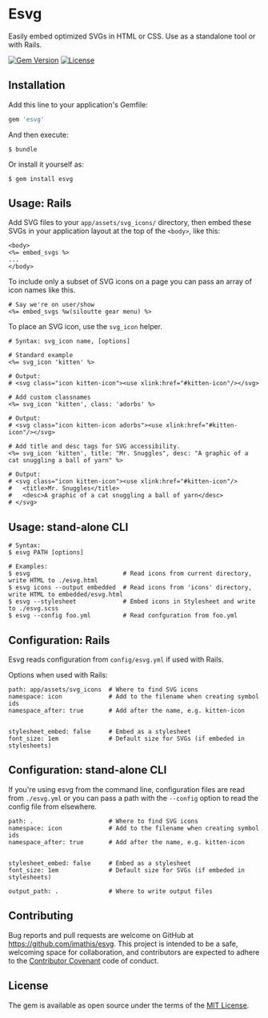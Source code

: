 # Esvg

Easily embed optimized SVGs in HTML or CSS. Use as a standalone tool or with Rails.

[![Gem Version](http://img.shields.io/gem/v/esvg.svg)](https://rubygems.org/gems/esvg)
[![License](http://img.shields.io/:license-mit-blue.svg)](http://imathis.mit-license.org)

## Installation

Add this line to your application's Gemfile:

```ruby
gem 'esvg'
```

And then execute:

    $ bundle

Or install it yourself as:

    $ gem install esvg

## Usage: Rails

Add SVG files to your `app/assets/svg_icons/` directory, then embed these SVGs in your application layout at the top of the `<body>`, like this:

```
<body>
<%= embed_svgs %>
...
</body>
```

To include only a subset of SVG icons on a page you can pass an array of icon names like this.

```
# Say we're on user/show
<%= embed_svgs %w(siloutte gear menu) %>
```

To place an SVG icon, use the `svg_icon` helper.

```
# Syntax: svg_icon name, [options]

# Standard example
<%= svg_icon 'kitten' %>

# Output:
# <svg class="icon kitten-icon"><use xlink:href="#kitten-icon"/></svg>

# Add custom classnames
<%= svg_icon 'kitten', class: 'adorbs' %>

# Output: 
# <svg class="icon kitten-icon adorbs"><use xlink:href="#kitten-icon"/></svg>

# Add title and desc tags for SVG accessibility.
<%= svg_icon 'kitten', title: "Mr. Snuggles", desc: "A graphic of a cat snuggling a ball of yarn" %>

# Output: 
# <svg class="icon kitten-icon"><use xlink:href="#kitten-icon"/>
#   <title>Mr. Snuggles</title>
#   <desc>A graphic of a cat snuggling a ball of yarn</desc>
# </svg>
```

## Usage: stand-alone CLI

```
# Syntax:
$ esvg PATH [options]

# Examples:
$ esvg                          # Read icons from current directory, write HTML to ./esvg.html
$ esvg icons --output embedded  # Read icons from 'icons' directory, write HTML to embedded/esvg.html
$ esvg --stylesheet             # Embed icons in Stylesheet and write to ./esvg.scss
$ esvg --config foo.yml         # Read confguration from foo.yml
```

## Configuration: Rails

Esvg reads configuration from `config/esvg.yml` if used with Rails.

Options when used with Rails:

```
path: app/assets/svg_icons  # Where to find SVG icons
namespace: icon             # Add to the filename when creating symbol ids
namespace_after: true       # Add after the name, e.g. kitten-icon


stylesheet_embed: false     # Embed as a stylesheet
font_size: 1em              # Default size for SVGs (if embeded in stylesheets)
```

## Configuration: stand-alone CLI

If you're using esvg from the command line, configuration files are read from `./esvg.yml` or you can pass a path with the `--config` option to read the config file from elsewhere.

```
path: .                     # Where to find SVG icons
namespace: icon             # Add to the filename when creating symbol ids
namespace_after: true       # Add after the name, e.g. kitten-icon


stylesheet_embed: false     # Embed as a stylesheet
font_size: 1em              # Default size for SVGs (if embeded in stylesheets)

output_path: .              # Where to write output files
```

## Contributing

Bug reports and pull requests are welcome on GitHub at https://github.com/imathis/esvg. This project is intended to be a safe, welcoming space for collaboration, and contributors are expected to adhere to the [Contributor Covenant](contributor-covenant.org) code of conduct.

## License

The gem is available as open source under the terms of the [MIT License](http://opensource.org/licenses/MIT).

